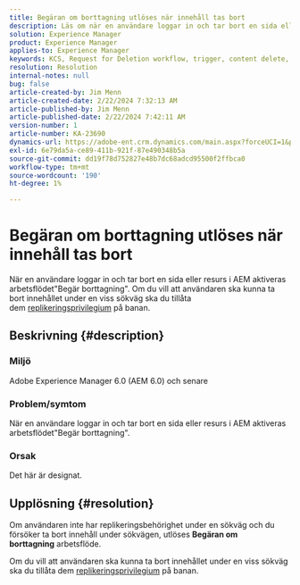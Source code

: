 ```yaml
---
title: Begäran om borttagning utlöses när innehåll tas bort
description: Läs om när en användare loggar in och tar bort en sida eller en resurs i AEM. Arbetsflödet"Begär borttagning" aktiveras.
solution: Experience Manager
product: Experience Manager
applies-to: Experience Manager
keywords: KCS, Request for Deletion workflow, trigger, content delete, AEM 6.0, Adobe Experience Manager 6.0, FAQ
resolution: Resolution
internal-notes: null
bug: false
article-created-by: Jim Menn
article-created-date: 2/22/2024 7:32:13 AM
article-published-by: Jim Menn
article-published-date: 2/22/2024 7:42:11 AM
version-number: 1
article-number: KA-23690
dynamics-url: https://adobe-ent.crm.dynamics.com/main.aspx?forceUCI=1&pagetype=entityrecord&etn=knowledgearticle&id=6fc7b07a-54d1-ee11-9079-6045bd006268
exl-id: 6e79da5a-ce89-411b-921f-87e490348b5a
source-git-commit: dd19f78d752827e48b7dc68adcd95500f2ffbca0
workflow-type: tm+mt
source-wordcount: '190'
ht-degree: 1%

---
```


# Begäran om borttagning utlöses när innehåll tas bort


När en användare loggar in och tar bort en sida eller resurs i AEM aktiveras arbetsflödet&quot;Begär borttagning&quot;. Om du vill att användaren ska kunna ta bort innehållet under en viss sökväg ska du tillåta dem [replikeringsprivilegium](https://experienceleague.adobe.com/docs/experience-manager-release-information/aem-release-updates/previous-updates/aem-previous-versions.html) på banan.

## Beskrivning {#description}


### Miljö

Adobe Experience Manager 6.0 (AEM 6.0) och senare

### Problem/symtom

När en användare loggar in och tar bort en sida eller resurs i AEM aktiveras arbetsflödet&quot;Begär borttagning&quot;.

### Orsak

Det här är designat.


## Upplösning {#resolution}


Om användaren inte har replikeringsbehörighet under en sökväg och du försöker ta bort innehåll under sökvägen, utlöses <b>Begäran om borttagning</b> arbetsflöde.

Om du vill att användaren ska kunna ta bort innehållet under en viss sökväg ska du tillåta dem [replikeringsprivilegium](https://experienceleague.adobe.com/docs/experience-manager-release-information/aem-release-updates/previous-updates/aem-previous-versions.html) på banan.
